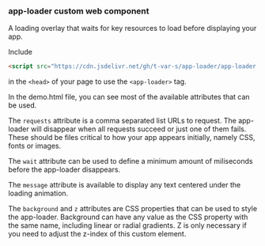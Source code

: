 ### app-loader custom web component 

A loading overlay that waits for key resources to load before displaying your app.

Include
```html
<script src="https://cdn.jsdelivr.net/gh/t-var-s/app-loader/app-loader.js"></script>
```
in the `<head>` of your page to use the `<app-loader>` tag.

In the demo.html file, you can see most of the available attributes that can be used.

The `requests` attribute is a comma separated list URLs to request. The app-loader will disappear when all requests succeed or just one of them fails. These should be files critical to how your app appears initially, namely CSS, fonts or images.

The `wait` attribute can be used to define a minimum amount of miliseconds before the app-loader disappears.

The `message` attribute is available to display any text centered under the loading animation.

The `background` and `z` attributes are CSS properties that can be used to style the app-loader. Background can have any value as the CSS property with the same name, including linear or radial gradients. Z is only necessary if you need to adjust the z-index of this custom element.


